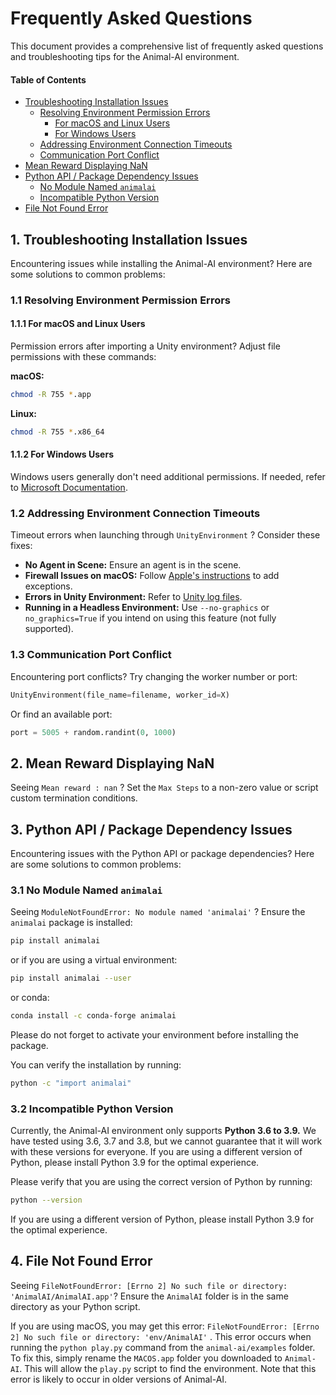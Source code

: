 # Frequently Asked Questions

This document provides a comprehensive list of frequently asked questions and troubleshooting tips for the Animal-AI environment.

#### Table of Contents

* [Troubleshooting Installation Issues](#1-troubleshooting-installation-issues)
  * [Resolving Environment Permission Errors](#11-resolving-environment-permission-errors)
    * [For macOS and Linux Users](#111-for-macos-and-linux-users)
    * [For Windows Users](#112-for-windows-users)
  * [Addressing Environment Connection Timeouts](#12-addressing-environment-connection-timeouts)
  * [Communication Port Conflict](#13-communication-port-conflict)
* [Mean Reward Displaying NaN](#2-mean-reward-displaying-nan)
* [Python API / Package Dependency Issues](#3-python-api--package-dependency-issues)
  * [No Module Named `animalai`](#31-no-module-named-animalai)
  * [Incompatible Python Version](#32-incompatible-python-version)
* [File Not Found Error](#4-file-not-found-error)


## 1. Troubleshooting Installation Issues

Encountering issues while installing the Animal-AI environment? Here are some solutions to common problems:

### 1.1 Resolving Environment Permission Errors

#### 1.1.1 For macOS and Linux Users
Permission errors after importing a Unity environment? Adjust file permissions with these commands:

**macOS:**

```sh
chmod -R 755 *.app
```

**Linux:**

```sh
chmod -R 755 *.x86_64
```

#### 1.1.2 For Windows Users

Windows users generally don't need additional permissions. If needed, refer to [Microsoft Documentation](https://docs.microsoft.com/).

### 1.2 Addressing Environment Connection Timeouts

Timeout errors when launching through `UnityEnvironment` ? Consider these fixes:

* **No Agent in Scene:** Ensure an agent is in the scene.
* **Firewall Issues on macOS:** Follow [Apple's instructions](https://support.apple.com/) to add exceptions.
* **Errors in Unity Environment:** Refer to [Unity log files](https://docs.unity3d.com/Manual/LogFiles.html).
* **Running in a Headless Environment:** Use `--no-graphics` or `no_graphics=True` if you intend on using this feature (not fully supported).

### 1.3 Communication Port Conflict

Encountering port conflicts? Try changing the worker number or port:

```python
UnityEnvironment(file_name=filename, worker_id=X)
```

Or find an available port:

```python
port = 5005 + random.randint(0, 1000)
```

## 2. Mean Reward Displaying NaN

Seeing `Mean reward : nan` ? Set the `Max Steps` to a non-zero value or script custom termination conditions.

## 3. Python API / Package Dependency Issues

Encountering issues with the Python API or package dependencies? Here are some solutions to common problems:

### 3.1 No Module Named `animalai`

Seeing `ModuleNotFoundError: No module named 'animalai'` ? Ensure the `animalai` package is installed:

```sh
pip install animalai
```

or if you are using a virtual environment:

```sh
pip install animalai --user
```

or conda:
```sh 
conda install -c conda-forge animalai

```
Please do not forget to activate your environment before installing the package.

You can verify the installation by running:
```sh
python -c "import animalai"
```

### 3.2 Incompatible Python Version

Currently, the Animal-AI environment only supports **Python 3.6 to 3.9.** We have tested using 3.6, 3.7 and 3.8, but we cannot guarantee that it will work with these versions for everyone. If you are using a different version of Python, please install Python 3.9 for the optimal experience.

Please verify that you are using the correct version of Python by running:

```sh
python --version
```

If you are using a different version of Python, please install Python 3.9 for the optimal experience.

## 4. File Not Found Error

Seeing `FileNotFoundError: [Errno 2] No such file or directory: 'AnimalAI/AnimalAI.app'`? Ensure the `AnimalAI` folder is in the same directory as your Python script.

If you are using macOS, you may get this error: `FileNotFoundError: [Errno 2] No such file or directory: 'env/AnimalAI'` . This error occurs when running the `python play.py` command from the `animal-ai/examples` folder. To fix this, simply rename the `MACOS.app` folder you downloaded to `Animal-AI`. This will allow the `play.py` script to find the environment. Note that this error is likely to occur in older versions of Animal-AI.
